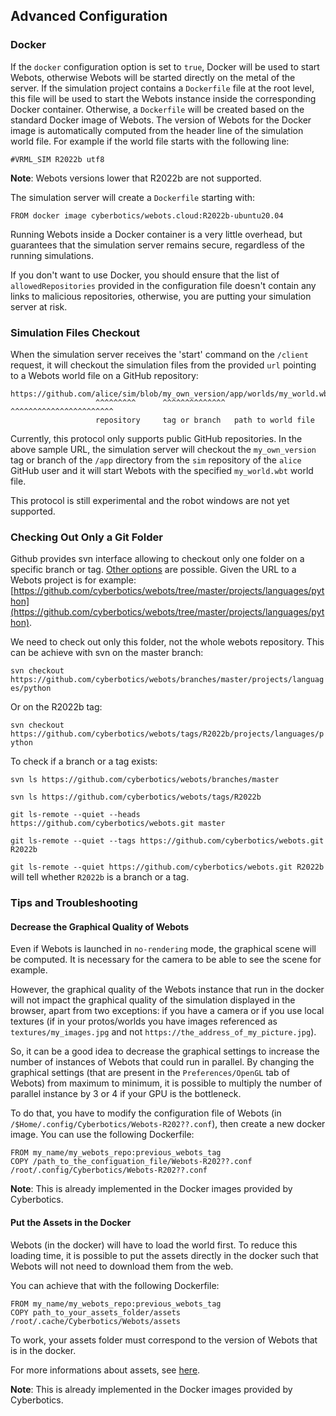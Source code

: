 ## Advanced Configuration

### Docker

If the `docker` configuration option is set to `true`, Docker will be used to start Webots, otherwise Webots will be started directly on the metal of the server.
If the simulation project contains a `Dockerfile` file at the root level, this file will be used to start the Webots instance inside the corresponding Docker container.
Otherwise, a `Dockerfile` will be created based on the standard Docker image of Webots.
The version of Webots for the Docker image is automatically computed from the header line of the simulation world file.
For example if the world file starts with the following line:

```
#VRML_SIM R2022b utf8
```
**Note**: Webots versions lower that R2022b are not supported.

The simulation server will create a `Dockerfile` starting with:
```
FROM docker image cyberbotics/webots.cloud:R2022b-ubuntu20.04
```

Running Webots inside a Docker container is a very little overhead, but guarantees that the simulation server remains secure, regardless of the running simulations.

If you don't want to use Docker, you should ensure that the list of `allowedRepositories` provided in the configuration file doesn't contain any links to malicious repositories, otherwise, you are putting your simulation server at risk.

### Simulation Files Checkout

When the simulation server receives the 'start' command on the `/client` request, it will checkout the simulation files from the provided `url` pointing to a Webots world file on a GitHub repository:
```
https://github.com/alice/sim/blob/my_own_version/app/worlds/my_world.wbt
                   ^^^^^^^^^      ^^^^^^^^^^^^^^ ^^^^^^^^^^^^^^^^^^^^^^^
                   repository     tag or branch   path to world file
```
Currently, this protocol only supports public GitHub repositories.
In the above sample URL, the simulation server will checkout the `my_own_version` tag or branch of the `/app` directory from the `sim` repository of the `alice` GitHub user and it will start Webots with the specified `my_world.wbt` world file.

This protocol is still experimental and the robot windows are not yet supported.

### Checking Out Only a Git Folder

Github provides svn interface allowing to checkout only one folder on a specific branch or tag.
[Other options](https://stackoverflow.com/questions/7106012/download-a-single-folder-or-directory-from-a-github-repo) are possible.
Given the URL to a Webots project is for example: [https://github.com/cyberbotics/webots/tree/master/projects/languages/python](https://github.com/cyberbotics/webots/tree/master/projects/languages/python).

We need to check out only this folder, not the whole webots repository.
This can be achieve with svn on the master branch:

`svn checkout https://github.com/cyberbotics/webots/branches/master/projects/languages/python`

Or on the R2022b tag:

`svn checkout https://github.com/cyberbotics/webots/tags/R2022b/projects/languages/python`

To check if a branch or a tag exists:

`svn ls https://github.com/cyberbotics/webots/branches/master`

`svn ls https://github.com/cyberbotics/webots/tags/R2022b`

`git ls-remote --quiet --heads https://github.com/cyberbotics/webots.git master`

`git ls-remote --quiet --tags https://github.com/cyberbotics/webots.git R2022b`

`git ls-remote --quiet https://github.com/cyberbotics/webots.git R2022b` will tell whether `R2022b` is a branch or a tag.

### Tips and Troubleshooting

#### Decrease the Graphical Quality of Webots
Even if Webots is launched in `no-rendering` mode, the graphical scene will be computed. It is necessary for the camera to be able to see the scene for example.

However, the graphical quality of the Webots instance that run in the docker will not impact the graphical quality of the simulation displayed in the browser, apart from two exceptions: if you have a camera or if you use local textures (if in your protos/worlds you have images referenced as `textures/my_images.jpg` and not `https://the_address_of_my_picture.jpg`).

So, it can be a good idea to decrease the graphical settings to increase the number of instances of Webots that could run in parallel.
By changing the graphical settings (that are present in the `Preferences/OpenGL` tab of Webots) from maximum to minimum, it is possible to multiply the number of parallel instance by 3 or 4 if your GPU is the bottleneck.

To do that, you have to modify the configuration file of Webots (in `/$Home/.config/Cyberbotics/Webots-R202??.conf`), then create a new docker image. You can use the following Dockerfile:
```
FROM my_name/my_webots_repo:previous_webots_tag
COPY /path_to_the_configuation_file/Webots-R202??.conf /root/.config/Cyberbotics/Webots-R202??.conf
```

**Note**: This is already implemented in the Docker images provided by Cyberbotics.
#### Put the Assets in the Docker
Webots (in the docker) will have to load the world first. To reduce this loading time, it is possible to put the assets directly in the docker such that Webots will not need to download them from the web.

You can achieve that with the following Dockerfile:
```
FROM my_name/my_webots_repo:previous_webots_tag
COPY path_to_your_assets_folder/assets /root/.cache/Cyberbotics/Webots/assets
```

To work, your assets folder must correspond to the version of Webots that is in the docker.

For more informations about assets, see [here](installation-procedure.md#asset-cache-download).

**Note**: This is already implemented in the Docker images provided by Cyberbotics.
